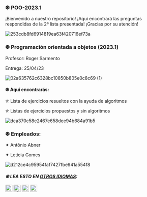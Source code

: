 ### ❆ POO-2023.1
¡Bienvenido a nuestro repositorio! ¡Aquí encontrará las preguntas respondidas de la 2ª lista presentada! ¡Gracias por su atención!
 
![253cdb8fd6914819ea63f420716ef73a](https://user-images.githubusercontent.com/125154278/233788057-4cc8a2fc-277e-4e8c-9892-1fd6f7f06f17.gif)

### ❆ Programación orientada a objetos (2023.1)
Profesor: Roger Sarmento

Entrega: 25/04/23

![02a635762c6328bc10850b805e0c8c69 (1)](https://user-images.githubusercontent.com/125154278/233788219-fad337a3-1fad-4705-a9a1-b25120b9645b.gif)

#### ❆ Aquí encontrarás:
✮ Lista de ejercicios resueltos con la ayuda de algoritmos

✮ Listas de ejercicios propuestos y sin algoritmos
 
![dca370c58e2467e658dee94b684a91b5](https://user-images.githubusercontent.com/125154278/233788124-677715d6-e3d2-4ea9-8329-8d741a83dbbc.gif)

### ❆ Empleados:
✦ Antônio Abner

✦ Leticia Gomes

![d212ce4c95954faf7427fbe941a554f8](https://user-images.githubusercontent.com/125154278/233788172-e4f87a51-2187-46ac-82b2-0e4fcaf98272.gif)

 #### _❆ LEA ESTO EN [OTROS IDIOMAS](translations/Translations.md):_
<kbd>[<img title="Inglês" alt="Inglês" src="https://cdn.staticaly.com/gh/hjnilsson/country-flags/master/svg/us.svg" width="22">](README.en.md)</kbd>
<kbd>[<img title="Alemão" alt="Alemão" src="https://cdn.staticaly.com/gh/hjnilsson/country-flags/master/svg/de.svg" width="22">](README.de.md)</kbd>
<kbd>[<img title="Française" alt="Française" src="https://cdn.staticaly.com/gh/hjnilsson/country-flags/master/svg/fr.svg" width="22">](README.fr.md)</kbd>
<kbd>[<img title="Português" alt="Português" src="https://cdn.staticaly.com/gh/hjnilsson/country-flags/master/svg/br.svg" width="22">](README.br.md)</kbd>
